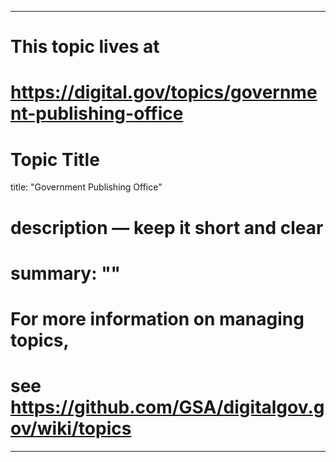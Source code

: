 
---
# This topic lives at
# https://digital.gov/topics/government-publishing-office

# Topic Title
title: "Government Publishing Office"

# description — keep it short and clear
# summary: ""


# For more information on managing topics,
# see https://github.com/GSA/digitalgov.gov/wiki/topics
---